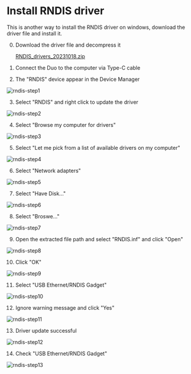# Install RNDIS driver

This is another way to install the RNDIS driver on windows, download the driver file and install it.

0. Download the driver file and decompress it

   [RNDIS_drivers_20231018.zip](https://github.com/milkv-duo/duo-files/raw/master/RNDIS_drivers_20231018.zip)

1. Connect the Duo to the computer via Type-C cable

2. The "RNDIS" device appear in the Device Manager

![rndis-step1](/docs/duo/rndis-b1.png)

3. Select "RNDIS" and right click to update the driver

![rndis-step2](/docs/duo/rndis-b2.png)

4. Select "Browse my computer for drivers"

![rndis-step3](/docs/duo/rndis-b3.png)

5. Select "Let me pick from a list of available drivers on my computer"

![rndis-step4](/docs/duo/rndis-b4.png)

6. Select "Network adapters"

![rndis-step5](/docs/duo/rndis-b5.png)

7. Select "Have Disk..."

![rndis-step6](/docs/duo/rndis-b6.png)

8. Select "Broswe..."

![rndis-step7](/docs/duo/rndis-b7.png)

9. Open the extracted file path and select "RNDIS.inf" and click "Open"

![rndis-step8](/docs/duo/rndis-b8.png)

10. Click "OK"

![rndis-step9](/docs/duo/rndis-b9.png)

11. Select "USB Ethernet/RNDIS Gadget"

![rndis-step10](/docs/duo/rndis-b10.png)

12. Ignore warning message and click "Yes"

![rndis-step11](/docs/duo/rndis-b11.png)

13. Driver update successful

![rndis-step12](/docs/duo/rndis-b12.png)

14. Check "USB Ethernet/RNDIS Gadget"

![rndis-step13](/docs/duo/rndis-b13.png)
